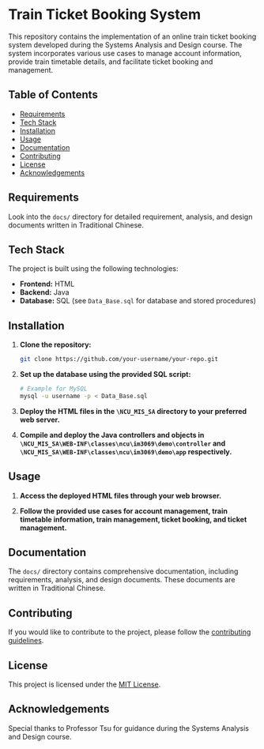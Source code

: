 # Train Ticket Booking System

This repository contains the implementation of an online train ticket booking system developed during the Systems Analysis and Design course. The system incorporates various use cases to manage account information, provide train timetable details, and facilitate ticket booking and management.

## Table of Contents

- [Requirements](#requirements)
- [Tech Stack](#tech-stack)
- [Installation](#installation)
- [Usage](#usage)
- [Documentation](#documentation)
- [Contributing](#contributing)
- [License](#license)
- [Acknowledgements](#acknowledgements)

## Requirements

Look into the `docs/` directory for detailed requirement, analysis, and design documents written in Traditional Chinese.

## Tech Stack

The project is built using the following technologies:

- **Frontend:** HTML
- **Backend:** Java
- **Database:** SQL (see `Data_Base.sql` for database and stored procedures)

## Installation

1. **Clone the repository:**

    ```bash
    git clone https://github.com/your-username/your-repo.git
    ```

2. **Set up the database using the provided SQL script:**

    ```bash
    # Example for MySQL
    mysql -u username -p < Data_Base.sql
    ```

3. **Deploy the HTML files in the `\NCU_MIS_SA` directory to your preferred web server.**

4. **Compile and deploy the Java controllers and objects in `\NCU_MIS_SA\WEB-INF\classes\ncu\im3069\demo\controller` and `\NCU_MIS_SA\WEB-INF\classes\ncu\im3069\demo\app` respectively.**

## Usage

1. **Access the deployed HTML files through your web browser.**

2. **Follow the provided use cases for account management, train timetable information, train management, ticket booking, and ticket management.**

## Documentation

The `docs/` directory contains comprehensive documentation, including requirements, analysis, and design documents. These documents are written in Traditional Chinese.

## Contributing

If you would like to contribute to the project, please follow the [contributing guidelines](CONTRIBUTING.md).

## License

This project is licensed under the [MIT License](LICENSE.md).

## Acknowledgements

Special thanks to Professor Tsu for guidance during the Systems Analysis and Design course.
